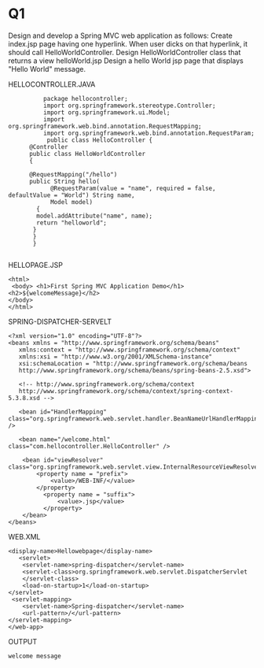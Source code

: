 # Q1
Design and develop a Spring MVC web application as follows: Create index.jsp page having one hyperlink. When user dicks on that hyperlink, it should call HelloWorldController. Design HelloWorldController class that returns a view helloWorld.jsp Design a hello World jsp page that displays "Hello World" message.
            
HELLOCONTROLLER.JAVA
```
          package hellocontroller;
          import org.springframework.stereotype.Controller;
          import org.springframework.ui.Model;
          import org.springframework.web.bind.annotation.RequestMapping;
          import org.springframework.web.bind.annotation.RequestParam;
           public class HelloController {
	  @Controller
	  public class HelloWorldController 
	  {
 
	  @RequestMapping("/hello")
	  public String hello(
	        @RequestParam(value = "name", required = false, defaultValue = "World") String name,
	        Model model)
		{
	    model.addAttribute("name", name);
	    return "helloworld";
	   }
	   }
	   }


```
HELLOPAGE.JSP
```
<html>
 <body> <h1>First Spring MVC Application Demo</h1>
<h2>${welcomeMessage}</h2>   
</body>
</html>
```
SPRING-DISPATCHER-SERVELT
```
<?xml version="1.0" encoding="UTF-8"?>
<beans xmlns = "http://www.springframework.org/schema/beans"
   xmlns:context = "http://www.springframework.org/schema/context"
   xmlns:xsi = "http://www.w3.org/2001/XMLSchema-instance"
   xsi:schemaLocation = "http://www.springframework.org/schema/beans     
   http://www.springframework.org/schema/beans/spring-beans-2.5.xsd">  

   <!-- http://www.springframework.org/schema/context 
   http://www.springframework.org/schema/context/spring-context-5.3.8.xsd -->

   <bean id="HandlerMapping" class="org.springframework.web.servlet.handler.BeanNameUrlHandlerMapping" />

   <bean name="/welcome.html" class="com.hellocontroller.HelloController" />
 
    <bean id="viewResolver" class="org.springframework.web.servlet.view.InternalResourceViewResolver">
        <property name = "prefix">
            <value>/WEB-INF/</value>
        </property>
          <property name = "suffix">
              <value>.jsp</value>
          </property>
    </bean> 
</beans>
```
WEB.XML
```
<display-name>Hellowebpage</display-name>
   <servlet>
    <servlet-name>spring-dispatcher</servlet-name>
    <servlet-class>org.springframework.web.servlet.DispatcherServlet
    </servlet-class>
    <load-on-startup>1</load-on-startup>
</servlet>
 <servlet-mapping>
    <servlet-name>Spring-dispatcher</servlet-name>
    <url-pattern>/</url-pattern>
</servlet-mapping>
</web-app>
```
OUTPUT
```
welcome message
```
